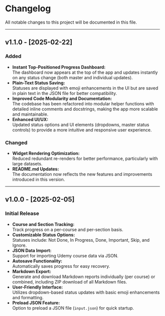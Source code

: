 # Changelog

All notable changes to this project will be documented in this file.

---

## v1.1.0 - [2025-02-22]

### Added
- **Instant Top-Positioned Progress Dashboard:**  
  The dashboard now appears at the top of the app and updates instantly on any status change (both master and individual updates).
- **Plain-Text Status Saving:**  
  Statuses are displayed with emoji enhancements in the UI but are saved in plain text in the JSON file for better compatibility.
- **Improved Code Modularity and Documentation:**  
  The codebase has been refactored into modular helper functions with detailed inline comments and docstrings, making the app more scalable and maintainable.
- **Enhanced UI/UX:**  
  Updated status options and UI elements (dropdowns, master status controls) to provide a more intuitive and responsive user experience.

### Changed
- **Widget Rendering Optimization:**  
  Reduced redundant re-renders for better performance, particularly with large datasets.
- **README.md Updates:**  
  The documentation now reflects the new features and improvements introduced in this version.

---

## v1.0.0 - [2025-02-05]

### Initial Release
- **Course and Section Tracking:**  
  Track progress on a per-course and per-section basis.
- **Customizable Status Options:**  
  Statuses include: Not Done, In Progress, Done, Important, Skip, and Ignore.
- **JSON Data Import:**  
  Support for importing Udemy course data via JSON.
- **Autosave Functionality:**  
  Automatically saves progress for easy recovery.
- **Markdown Export:**  
  Generate and download Markdown reports individually (per course) or combined, including ZIP download of all Markdown files.
- **User-Friendly Interface:**  
  Utilizes dropdown-based status updates with basic emoji enhancements and formatting.
- **Preload JSON Feature:**  
  Option to preload a JSON file (`input.json`) for quick startup.
